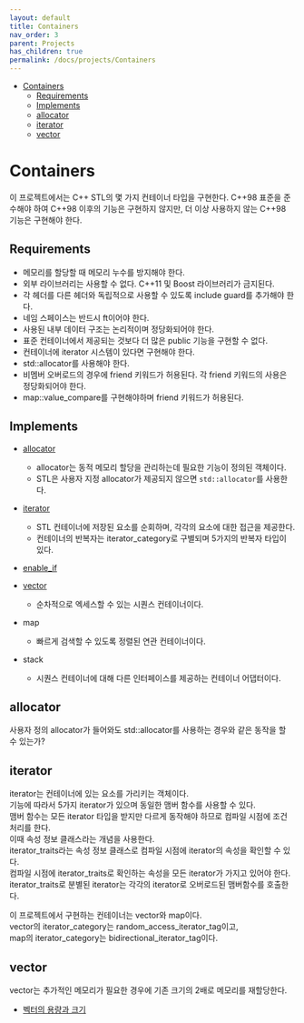 ```yaml
---
layout: default
title: Containers
nav_order: 3
parent: Projects
has_children: true
permalink: /docs/projects/Containers
---
```


* [Containers](#containers)
  * [Requirements](#requirements)
  * [Implements](#implements)
  * [allocator](#allocator)
  * [iterator](#iterator)
  * [vector](#vector)


# Containers

이 프로젝트에서는 C++ STL의 몇 가지 컨테이너 타입을 구현한다. C++98 표준을 준수해야 하여 C++98 이후의 기능은 구현하지 않지만, 더 이상 사용하지 않는 C++98 기능은 구현해야 한다.  

## Requirements

- 메모리를 할당할 때 메모리 누수를 방지해야 한다. 
- 외부 라이브러리는 사용할 수 없다. C++11 및 Boost 라이브러리가 금지된다. 
- 각 헤더를 다른 헤더와 독립적으로 사용할 수 있도록 include guard를 추가해야 한다. 
- 네임 스페이스는 반드시 ft이어야 한다. 
- 사용된 내부 데이터 구조는 논리적이며 정당화되어야 한다. 
- 표준 컨테이너에서 제공되는 것보다 더 많은 public 기능을 구현할 수 없다.
- 컨테이너에 iterator 시스템이 있다면 구현해야 한다.
- std::allocator를 사용해야 한다.
- 비멤버 오버로드의 경우에 friend 키워드가 허용된다. 각 friend 키워드의 사용은 정당화되어야 한다.  
- map::value_compare를 구현해야하며 friend 키워드가 허용된다. 

## Implements

- [allocator](../../../docs/c%2B%2B/allocator)
  - allocator는 동적 메모리 할당을 관리하는데 필요한 기능이 정의된 객체이다.
  - STL은 사용자 지정 allocator가 제공되지 않으면 `std::allocator`를 사용한다.
- [iterator](../../../docs/c%2B%2B/iterator/README)
  - STL 컨테이너에 저장된 요소를 순회하며, 각각의 요소에 대한 접근을 제공한다.  
  - 컨테이너의 반복자는 iterator_category로 구별되며 5가지의 반복자 타입이 있다.  
- [enable_if](../../../docs/c%2B%2B/enable_if.md)

- [vector](../../../docs/c%2B%2B/vector)
  - 순차적으로 엑세스할 수 있는 시퀀스 컨테이너이다.
- map
  - 빠르게 검색할 수 있도록 정렬된 연관 컨테이너이다.
- stack
  - 시퀀스 컨테이너에 대해 다른 인터페이스를 제공하는 컨테이너 어댑터이다.

## allocator

사용자 정의 allocator가 들어와도 std::allocator를 사용하는 경우와 같은 동작을 할 수 있는가?


## iterator

iterator는 컨테이너에 있는 요소를 가리키는 객체이다.  
기능에 따라서 5가지 iterator가 있으며 동일한 맴버 함수를 사용할 수 있다.  
맴버 함수는 모든 iterator 타입을 받지만 다르게 동작해야 하므로 컴파일 시점에 조건 처리를 한다.  
이때 속성 정보 클래스라는 개념을 사용한다.  
iterator_traits라는 속성 정보 클래스로 컴파일 시점에 iterator의 속성을 확인할 수 있다.  
컴파일 시점에 iterator_traits로 확인하는 속성을 모든 iterator가 가지고 있어야 한다.  
iterator_traits로 분별된 iterator는 각각의 iterator로 오버로드된 맴버함수를 호출한다.  

이 프로젝트에서 구현하는 컨테이너는 vector와 map이다.  
vector의 iterator_category는 random_access_iterator_tag이고,  
map의 iterator_category는 bidirectional_iterator_tag이다.  

## vector 

vector는 추가적인 메모리가 필요한 경우에 기존 크기의 2배로 메모리를 재할당한다.  

- [벡터의 용량과 크기](https://thebook.io/006842/ch02/03/02/)  


